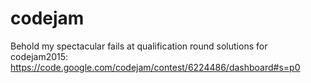 # codejam

Behold my spectacular fails at
qualification round solutions for codejam2015: https://code.google.com/codejam/contest/6224486/dashboard#s=p0
